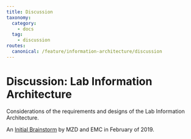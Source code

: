 ```yaml
---
title: Discussion
taxonomy:
  category: 
    - docs
  tag:
    - discussion
routes:
  canonical: /feature/information-architecture/discussion
---
```

# Discussion: Lab Information Architecture

Considerations of the requirements and designs of the Lab Information Architecture.

An [Initial Brainstorm](/features/information-architecture/discussion/initial-brainstorm) by MZD and EMC in February of 2019.